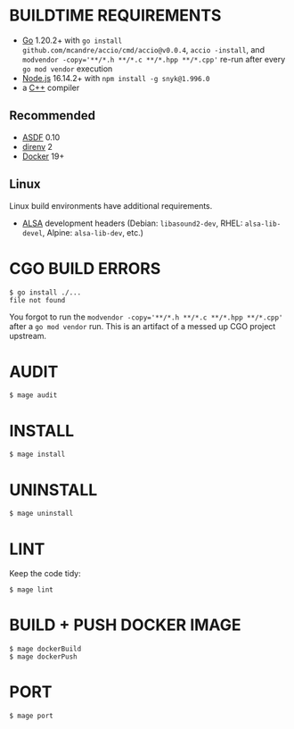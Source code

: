 # BUILDTIME REQUIREMENTS

* [Go](https://golang.org/) 1.20.2+ with `go install github.com/mcandre/accio/cmd/accio@v0.0.4`, `accio -install`, and `modvendor -copy='**/*.h **/*.c **/*.hpp **/*.cpp'` re-run after every `go mod vendor` execution
* [Node.js](https://nodejs.org/en) 16.14.2+ with `npm install -g snyk@1.996.0`
* a [C++](https://en.wikipedia.org/wiki/List_of_compilers#C++_compilers) compiler

## Recommended

* [ASDF](https://asdf-vm.com/) 0.10
* [direnv](https://direnv.net/) 2
* [Docker](https://www.docker.com/) 19+

## Linux

Linux build environments have additional requirements.

* [ALSA](https://alsa-project.org/wiki/Main_Page) development headers (Debian: `libasound2-dev`, RHEL: `alsa-lib-devel`, Alpine: `alsa-lib-dev`, etc.)

# CGO BUILD ERRORS

```console
$ go install ./...
file not found
```

You forgot to run the `modvendor -copy='**/*.h **/*.c **/*.hpp **/*.cpp'` after a `go mod vendor` run. This is an artifact of a messed up CGO project upstream.

# AUDIT

```console
$ mage audit
```

# INSTALL

```console
$ mage install
```

# UNINSTALL

```console
$ mage uninstall
```

# LINT

Keep the code tidy:

```console
$ mage lint
```

# BUILD + PUSH DOCKER IMAGE

```console
$ mage dockerBuild
$ mage dockerPush
```

# PORT

```console
$ mage port
```
